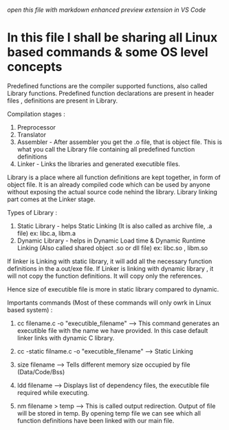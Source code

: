 ###### open this file with markdown enhanced preview extension in VS Code

# In this file I shall be sharing all Linux based commands & some OS level concepts

Predefined functions are the compiler supported functions, also called Library functions.
Predefined function declarations are present in header files , definitions are present in Library.

Compilation stages : 
1) Preprocessor 
2) Translator
3) Assembler - After assembler you get the .o file, that is object file. This is what you call the Library file containing all      predefined function definitions
4) Linker - Links the libraries and generated executible files.

Library is a place where all function definitions are kept together, in form of object file. It is an already compiled code which can be used by anyone without exposing the actual source code nehind the library.
Library linking part comes at the Linker stage.

Types of Library : 
1) Static Library - helps Static Linking (It is also called as archive file, .a file) ex: libc.a, libm.a 
2) Dynamic Library - helps in Dynamic Load time & Dynamic Runtime Linking (Also called shared object .so or dll file) ex: libc.so , libm.so

If linker is Linking with static library, it will add all the necessary function definitions in the a.out/exe file.
If Linker is linking with dynamic library , it will not copy the function definitions. It will copy only the references.

Hence size of executible file is more in static library compared to dynamic.

Importants commands (Most of these commands will only owrk in Linux based system) :

1) cc filename.c -o "executible_filename"  --> This command generates an executible file with the name we have provided. 
In this case default linker links with dynamic C library.

2) cc -static filname.c -o "executible_filename" --> Static Linking

3) size filename  --> Tells different memory size occupied by file (Data/Code/Bss)

4) ldd filename  --> Displays list of dependency files, the executible file required while executing.

5) nm filename > temp    --> This is called output redirection. Output of file will be stored in temp.
By opening temp file we can see which all function definitions have been linked with our main file.